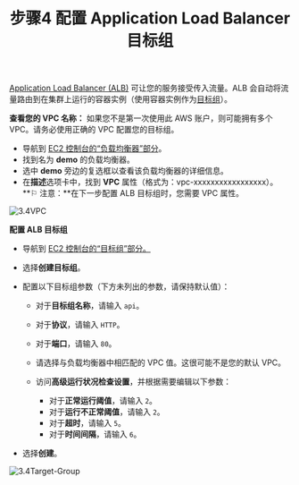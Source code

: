 ﻿---
title: "步骤4 配置 Application Load Balancer 目标组"
chapter: false
weight: 16
---


[Application Load Balancer (ALB)](http://docs.aws.amazon.com/elasticloadbalancing/latest/application/introduction.html) 可让您的服务接受传入流量。ALB 会自动将流量路由到在集群上运行的容器实例（使用容器实例作为[目标组](http://docs.aws.amazon.com/elasticloadbalancing/latest/application/load-balancer-target-groups.html)）。

**查看您的 VPC 名称：** 如果您不是第一次使用此 AWS 账户，则可能拥有多个 VPC。请务必使用正确的 VPC 配置您的目标组。

- 导航到 [EC2 控制台的“负载均衡器”部分](https://console.aws.amazon.com/ec2/v2/home?#LoadBalancers:)。
- 找到名为 **demo** 的负载均衡器。
- 选中 **demo** 旁边的复选框以查看该负载均衡器的详细信息。
- 在**描述**选项卡中，找到 **VPC** 属性（格式为：vpc-xxxxxxxxxxxxxxxxx）。
  **⚐ 注意：**在下一步配置 ALB 目标组时，您需要 VPC 属性。

![3.4VPC](/images/3.4VPC.png)

**配置 ALB 目标组**

- 导航到 [EC2 控制台的“目标组”部分。](https://console.aws.amazon.com/ec2/v2/home?#TargetGroups:)

- 选择**创建目标组**。

- 配置以下目标组参数（下方未列出的参数，请保持默认值）：

  - 对于**目标组名称**，请输入 `api`。

  - 对于**协议**，请输入 `HTTP`。

  - 对于**端口**，请输入 `80`。

  - 请选择与负载均衡器中相匹配的 VPC 值。这很可能不是您的默认 VPC。

  - 访问**高级运行状况检查设置**，并根据需要编辑以下参数：

    - 对于**正常运行阈值**，请输入 `2`。
    - 对于**运行不正常阈值**，请输入 `2`。
    - 对于**超时**，请输入 `5`。
    - 对于**时间间隔**，请输入 `6`。

- 选择**创建**。

![3.4Target-Group](/images/3.4Target-Group.png)
